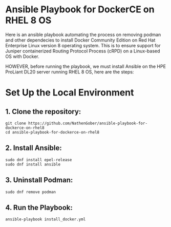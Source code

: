 # Ansible Playbook for DockerCE on RHEL 8 OS
Here is an ansible playbook automating the process on removing podman and other dependecies to install Docker Community Edition on Red Hat Enterprise Linux version 8 operating system. This is to ensure support for Juniper containerized Routing Protocol Process (cRPD) on a Linux-based OS with Docker. 

HOWEVER, before running the playbook, we must install Ansible on the HPE ProLiant DL20 server running RHEL 8 OS, here are the steps:

# Set Up the Local Environment 
## 1. Clone the repository:

```
git clone https://github.com/NathenGober/ansible-playbook-for-dockerce-on-rhel8
cd ansible-playbook-for-dockerce-on-rhel8
```

## 2. Install Ansible:
```
sudo dnf install epel-release
sudo dnf install ansible
```

## 3. Uninstall Podman:
```
sudo dnf remove podman
```

## 4. Run the Playbook:
```
ansible-playbook install_docker.yml
```
